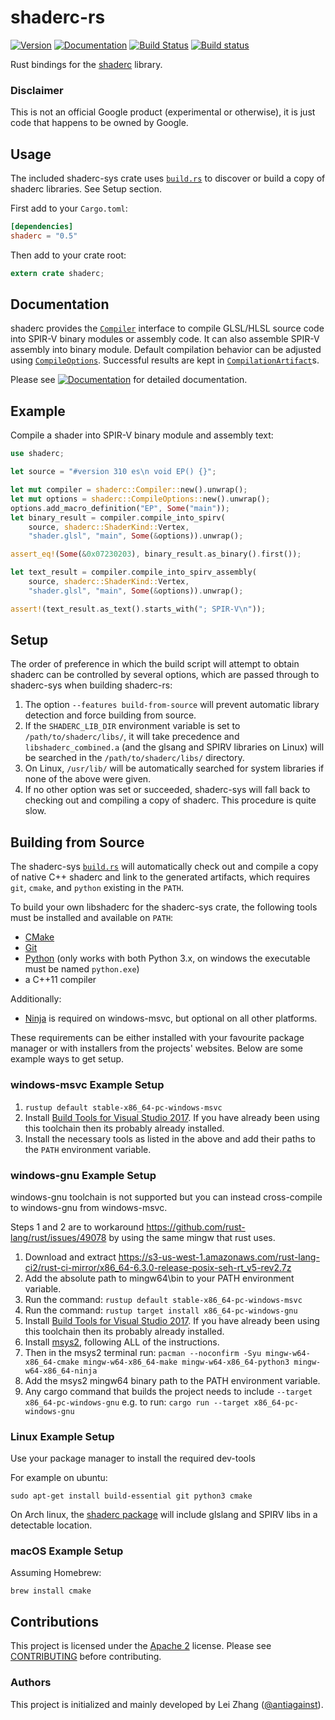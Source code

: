 shaderc-rs
==========

[![Version](https://img.shields.io/crates/v/shaderc.svg)](https://crates.io/crates/shaderc)
[![Documentation](https://docs.rs/shaderc/badge.svg)](https://docs.rs/shaderc)
[![Build Status](https://travis-ci.org/google/shaderc-rs.svg?branch=master)](https://travis-ci.org/google/shaderc-rs)
[![Build status](https://ci.appveyor.com/api/projects/status/3la8yk6cgkh4jhu3/branch/master?svg=true)](https://ci.appveyor.com/project/antiagainst/shaderc-rs/branch/master)

Rust bindings for the [shaderc][shaderc] library.

### Disclaimer

This is not an official Google product (experimental or otherwise), it is just
code that happens to be owned by Google.

Usage
-----

The included shaderc-sys crate uses [`build.rs`](shaderc-sys/build/build.rs) to
discover or build a copy of shaderc libraries.  See Setup section.

First add to your `Cargo.toml`:

```toml
[dependencies]
shaderc = "0.5"
```

Then add to your crate root:

```rust
extern crate shaderc;
```

Documentation
-------------

shaderc provides the [`Compiler`][doc-compiler] interface to compile GLSL/HLSL
source code into SPIR-V binary modules or assembly code. It can also assemble
SPIR-V assembly into binary module. Default compilation behavior can be
adjusted using [`CompileOptions`][doc-options]. Successful results are kept in
[`CompilationArtifact`][doc-artifact]s.

Please see
[![Documentation](https://docs.rs/shaderc/badge.svg)](https://docs.rs/shaderc)
for detailed documentation.

Example
-------

Compile a shader into SPIR-V binary module and assembly text:

```rust
use shaderc;

let source = "#version 310 es\n void EP() {}";

let mut compiler = shaderc::Compiler::new().unwrap();
let mut options = shaderc::CompileOptions::new().unwrap();
options.add_macro_definition("EP", Some("main"));
let binary_result = compiler.compile_into_spirv(
    source, shaderc::ShaderKind::Vertex,
    "shader.glsl", "main", Some(&options)).unwrap();

assert_eq!(Some(&0x07230203), binary_result.as_binary().first());

let text_result = compiler.compile_into_spirv_assembly(
    source, shaderc::ShaderKind::Vertex,
    "shader.glsl", "main", Some(&options)).unwrap();

assert!(text_result.as_text().starts_with("; SPIR-V\n"));
```

Setup
-----

The order of preference in which the build script will attempt to obtain
shaderc can be controlled by several options, which are passed through to
shaderc-sys when building shaderc-rs:

1. The option `--features build-from-source` will prevent automatic library
   detection and force building from source.
2. If the `SHADERC_LIB_DIR` environment variable is set to
   `/path/to/shaderc/libs/`, it will take precedence and `libshaderc_combined.a`
   (and the glsang and SPIRV libraries on Linux) will be searched in the
   `/path/to/shaderc/libs/` directory.
3. On Linux, `/usr/lib/` will be automatically searched for system libraries
   if none of the above were given.
4. If no other option was set or succeeded, shaderc-sys will fall back to
   checking out and compiling a copy of shaderc.  This procedure is quite slow.

Building from Source
--------------------

The shaderc-sys [`build.rs`](shaderc-sys/build/build.rs) will automatically
check out and compile a copy of native C++ shaderc and link to the generated
artifacts, which requires `git`, `cmake`, and `python` existing in the `PATH`.

To build your own libshaderc for the shaderc-sys crate, the following tools
must be installed and available on `PATH`:
- [CMake](https://cmake.org/)
- [Git](https://git-scm.com/)
- [Python](https://www.python.org/) (only works with both Python 3.x, on
  windows the executable must be named `python.exe`)
- a C++11 compiler

Additionally:
- [Ninja](https://github.com/ninja-build/ninja/releases) is required on
  windows-msvc, but optional on all other platforms.

These requirements can be either installed with your favourite package manager
or with installers from the projects' websites. Below are some example ways
to get setup.

### windows-msvc Example Setup

1. `rustup default stable-x86_64-pc-windows-msvc`
2. Install [Build Tools for Visual Studio 2017](https://visualstudio.microsoft.com/downloads/#build-tools-for-visual-studio-2017).
   If you have already been using this toolchain then its probably already
   installed.
3. Install the necessary tools as listed in the above and add their paths
   to the `PATH` environment variable.

### windows-gnu Example Setup

windows-gnu toolchain is not supported but you can instead cross-compile to
windows-gnu from windows-msvc.

Steps 1 and 2 are to workaround https://github.com/rust-lang/rust/issues/49078
by using the same mingw that rust uses.

1. Download and extract https://s3-us-west-1.amazonaws.com/rust-lang-ci2/rust-ci-mirror/x86_64-6.3.0-release-posix-seh-rt_v5-rev2.7z
2. Add the absolute path to mingw64\bin to your PATH environment variable.
3. Run the command: `rustup default stable-x86_64-pc-windows-msvc`
4. Run the command: `rustup target install x86_64-pc-windows-gnu`
5. Install [Build Tools for Visual Studio 2017](https://visualstudio.microsoft.com/downloads/#build-tools-for-visual-studio-2017).
   If you have already been using this toolchain then its probably already
   installed.
6. Install [msys2](http://www.msys2.org/), following ALL of the instructions.
7. Then in the msys2 terminal run: `pacman --noconfirm -Syu mingw-w64-x86_64-cmake mingw-w64-x86_64-make mingw-w64-x86_64-python3 mingw-w64-x86_64-ninja`
8. Add the msys2 mingw64 binary path to the PATH environment variable.
9. Any cargo command that builds the project needs to include
   `--target x86_64-pc-windows-gnu` e.g. to run: `cargo run --target x86_64-pc-windows-gnu`

### Linux Example Setup

Use your package manager to install the required dev-tools

For example on ubuntu:
```
sudo apt-get install build-essential git python3 cmake
```

On Arch linux, the [shaderc package](https://www.archlinux.org/packages/extra/x86_64/shaderc/)
will include glslang and SPIRV libs in a detectable location.

### macOS Example Setup

Assuming Homebrew:

```
brew install cmake
```

Contributions
-------------

This project is licensed under the [Apache 2](LICENSE) license. Please see
[CONTRIBUTING](CONTRIBUTING.md) before contributing.

### Authors

This project is initialized and mainly developed by Lei Zhang
([@antiagainst][me]).

[shaderc]: https://github.com/google/shaderc
[doc-compiler]: https://docs.rs/shaderc/0.5/shaderc/struct.Compiler.html
[doc-options]: https://docs.rs/shaderc/0.5/shaderc/struct.CompileOptions.html
[doc-artifact]: https://docs.rs/shaderc/0.5/shaderc/struct.CompilationArtifact.html
[me]: https://github.com/antiagainst
